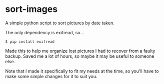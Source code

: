 # sort-images
A simple python script to sort pictures by date taken.

The only dependency is exifread, so...

```
$ pip install exifread
```

Made this to help me organize lost pictures I had to recover from a faulty backup.
Saved me a lot of hours, so maybe it may be useful to someone else.

Note that I made it specifically to fit my needs at the time, so you'll have to make some simple changes for it to suit you.
